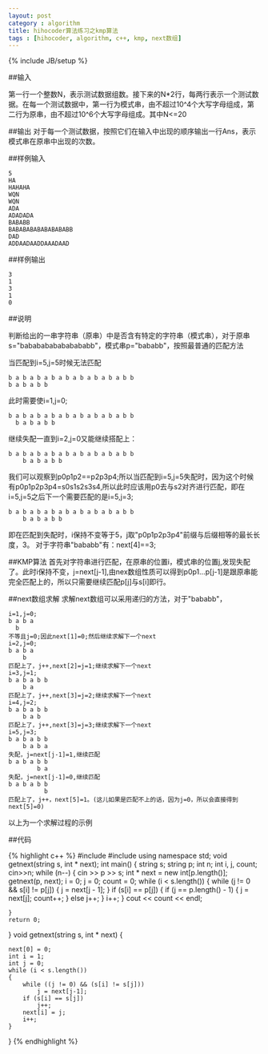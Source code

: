 ```yaml
---
layout: post
category : algorithm
title: hihocoder算法练习之kmp算法
tags : [hihocoder, algorithm, c++, kmp, next数组]
---
```

{% include JB/setup %}

##输入

第一行一个整数N，表示测试数据组数。接下来的N*2行，每两行表示一个测试数据。在每一个测试数据中，第一行为模式串，由不超过10^4个大写字母组成，第二行为原串，由不超过10^6个大写字母组成。其中N<=20

##输出
对于每一个测试数据，按照它们在输入中出现的顺序输出一行Ans，表示模式串在原串中出现的次数。

##样例输入
	
	5
	HA
	HAHAHA
	WQN
	WQN
	ADA
	ADADADA
	BABABB
	BABABABABABABABABB
	DAD
	ADDAADAADDAAADAAD
	
##样例输出
	
	3
	1
	3
	1
	0

##说明

判断给出的一串字符串（原串）中是否含有特定的字符串（模式串），对于原串s="bababababababababb"，模式串p="bababb"，按照最普通的匹配方法

当匹配到i=5,j=5时候无法匹配
	
	b a b a b a b a b a b a b a b a b b
	b a b a b b
	
此时需要使i=1,j=0;
	
	b a b a b a b a b a b a b a b a b b
	  b a b a b b
	  
继续失配一直到i=2,j=0又能继续搭配上：
		
	b a b a b a b a b a b a b a b a b b
	    b a b a b b
	  
我们可以观察到p0p1p2==p2p3p4;所以当匹配到i=5,j=5失配时，因为这个时候有p0p1p2p3p4=s0s1s2s3s4,所以此时应该用p0去与s2对齐进行匹配，即在i=5,j=5之后下一个需要匹配的是i=5,j=3;
	
	b a b a b a b a b a b a b a b a b b
	    b a b a b b
		
即在匹配到失配时，i保持不变等于5，j取"p0p1p2p3p4"前缀与后缀相等的最长长度，3。 对于字符串"bababb"有：next[4]==3;

##KMP算法
	首先对字符串进行匹配，在原串的位置i，模式串的位置j,发现失配了。此时i保持不变，j=next[j-1],由nex数组性质可以得到p0p1...p[j-1]是跟原串能完全匹配上的，所以只需要继续匹配p[j]与s[i]即行。
	
##next数组求解
求解next数组可以采用递归的方法，对于"bababb"，
	
	i=1,j=0;
	b a b a
	  b
	不等且j=0;因此next[1]=0;然后继续求解下一个next
	i=2,j=0;
	b a b a 
	    b
	匹配上了，j++,next[2]=j=1;继续求解下一个next
	i=3,j=1;
	b a b a b b
	    b a
	匹配上了，j++,next[3]=j=2;继续求解下一个next
	i=4,j=2;
	b a b a b b
	    b a b
	匹配上了，j++,next[3]=j=3;继续求解下一个next
	i=5,j=3;
	b a b a b b
	    b a b a 
	失配，j=next[j-1]=1,继续匹配
	b a b a b b 
	        b a
	失配，j=next[j-1]=0,继续匹配 
	b a b a b b
	          b
	匹配上了，j++，next[5]=1。(这儿如果是匹配不上的话，因为j=0，所以会直接得到next[5]=0)
	
以上为一个求解过程的示例


##代码
	
{% highlight c++ %}
#include <iostream>
#include <string>
using namespace std;
void getnext(string s, int * next);
int main()
{
	string s;
	string p;
	int n;
	int i, j, count;
	cin>>n;
	while (n--)
	{
		cin >> p >> s;
		int * next = new int[p.length()];
		getnext(p, next);
		i = 0;
		j = 0;
		count = 0;
		while (i < s.length())
		{
			while (j != 0 && s[i] != p[j])
			{
				j = next[j - 1];
			}
			if (s[i] == p[j])
			{
				if (j == p.length() - 1)
				{
					j = next[j]; 
					count++;
				}
				else
					j++;
			}
			i++;
		}
		cout << count << endl;


	}
	return 0;


}
void getnext(string s, int * next)
{

	next[0] = 0;
	int i = 1;
	int j = 0;
	while (i < s.length())
	{
		while ((j != 0) && (s[i] != s[j]))
			j = next[j-1];
		if (s[i] == s[j])
			j++;
		next[i] = j;
		i++;
	}

}
{% endhighlight %}
